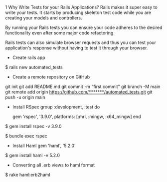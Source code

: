 1 Why Write Tests for your Rails Applications?
Rails makes it super easy to write your tests. It starts by producing skeleton test code while you are creating your models and controllers.

By running your Rails tests you can ensure your code adheres to the desired functionality even after some major code refactoring.

Rails tests can also simulate browser requests and thus you can test your application's response without having to test it through your browser.


+ Create rails app

$ rails new automated_tests

+  Create a remote repository on GitHub

git init
git add README.md
git commit -m "first commit"
git branch -M main
git remote add origin https://github.com/*******/automated_tests.git
git push -u origin main

+ Install RSpec
group :development, :test do

  gem 'rspec', '3.9.0', platforms: [:mri, :mingw, :x64_mingw]
end

$ gem install rspec -v 3.9.0


$ bundle exec rspec

+ Install Haml
gem 'haml', '5.2.0'

$ gem install haml -v 5.2.0

+ Converting all .erb views to haml format

$ rake haml:erb2haml